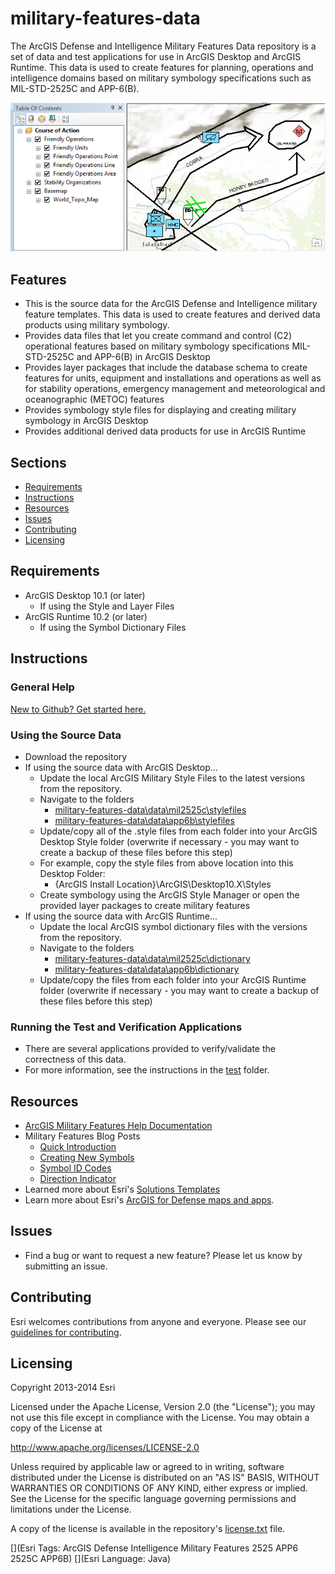 # military-features-data

The ArcGIS Defense and Intelligence Military Features Data repository is a set of data and test applications for use in ArcGIS Desktop and ArcGIS Runtime. This data is used to create features for planning, operations and intelligence domains based on military symbology specifications such as MIL-STD-2525C and APP-6(B).

![Image of Military Features Data](ScreenShot.png)

## Features

* This is the source data for the ArcGIS Defense and Intelligence military feature templates. This data is used to create features and derived data products using military symbology. 
* Provides data files that let you create command and control (C2) operational features based on military symbology specifications MIL-STD-2525C and APP-6(B) in ArcGIS Desktop
* Provides layer packages that include the database schema to create features for units, equipment and installations and operations as well as for stability operations, emergency management and meteorological and oceanographic (METOC) features
* Provides symbology style files for displaying and creating military symbology in ArcGIS Desktop
* Provides additional derived data products for use in ArcGIS Runtime

## Sections

* [Requirements](#requirements)
* [Instructions](#instructions)
* [Resources](#resources)
* [Issues](#issues)
* [Contributing](#contributing)
* [Licensing](#licensing)

## Requirements

* ArcGIS Desktop 10.1 (or later) 
    * If using the Style and Layer Files
* ArcGIS Runtime 10.2 (or later)
    * If using the Symbol Dictionary Files

## Instructions

### General Help

[New to Github? Get started here.](http://htmlpreview.github.com/?https://github.com/Esri/esri.github.com/blob/master/help/esri-getting-to-know-github.html)

### Using the Source Data

* Download the repository
* If using the source data with ArcGIS Desktop...
    * Update the local ArcGIS Military Style Files to the latest versions from the repository.
    * Navigate to the folders
        *  [military-features-data\data\mil2525c\stylefiles](./data/mil2525c/stylefiles)
        *  [military-features-data\data\app6b\stylefiles](./data/app6b/stylefiles)
    * Update/copy all of the .style files from each folder into your ArcGIS Desktop Style folder (overwrite if necessary - you may want to create a backup of these files before this step)
    * For example, copy the style files from above location into this Desktop Folder:
    	* {ArcGIS Install Location}\ArcGIS\Desktop10.X\Styles
    * Create symbology using the ArcGIS Style Manager or open the provided layer packages to create military features
* If using the source data with ArcGIS Runtime...
    * Update the local ArcGIS symbol dictionary files with the versions from the repository.
    * Navigate to the folders
        *  [military-features-data\data\mil2525c\dictionary](./data/mil2525c/dictionary)
        *  [military-features-data\data\app6b\dictionary](./data/app6b/dictionary)
    * Update/copy the files from each folder into your ArcGIS Runtime folder (overwrite if necessary - you may want to create a backup of these files before this step)

### Running the Test and Verification Applications

* There are several applications provided to verify/validate the correctness of this data.
* For more information, see the instructions in the [test](./test) folder.

## Resources

* [ArcGIS Military Features Help Documentation](http://resources.arcgis.com/en/help/main/10.1/index.html#//000n0000000p000000)
* Military Features Blog Posts 
    * [Quick Introduction](http://blogs.esri.com/esri/arcgis/2011/02/18/a-quick-introduction-to-text-modifiers-for-unit-equipment-and-installation-features/)
    * [Creating New Symbols](http://blogs.esri.com/esri/arcgis/2011/02/04/representing-c2-tactical-symbols-in-arcgis-as-uei-features/)
    * [Symbol ID Codes](http://blogs.esri.com/esri/arcgis/2010/05/19/military-features-and-symbol-id-codes/)
    * [Direction Indicator](http://blogs.esri.com/esri/arcgis/2011/04/01/creating-a-direction-of-movement-graphic-modifier/)
* Learned more about Esri's [Solutions Templates](http://solutions.arcgis.com/)
* Learn more about Esri's [ArcGIS for Defense maps and apps](http://resources.arcgis.com/en/communities/defense-and-intelligence/).

## Issues

* Find a bug or want to request a new feature?  Please let us know by submitting an issue.

## Contributing

Esri welcomes contributions from anyone and everyone. Please see our [guidelines for contributing](https://github.com/esri/contributing).

## Licensing

Copyright 2013-2014 Esri

Licensed under the Apache License, Version 2.0 (the "License");
you may not use this file except in compliance with the License.
You may obtain a copy of the License at

   http://www.apache.org/licenses/LICENSE-2.0

Unless required by applicable law or agreed to in writing, software
distributed under the License is distributed on an "AS IS" BASIS,
WITHOUT WARRANTIES OR CONDITIONS OF ANY KIND, either express or implied.
See the License for the specific language governing permissions and
limitations under the License.

A copy of the license is available in the repository's
[license.txt](license.txt) file.

[](Esri Tags: ArcGIS Defense Intelligence Military Features 2525 APP6 2525C APP6B)
[](Esri Language: Java)
